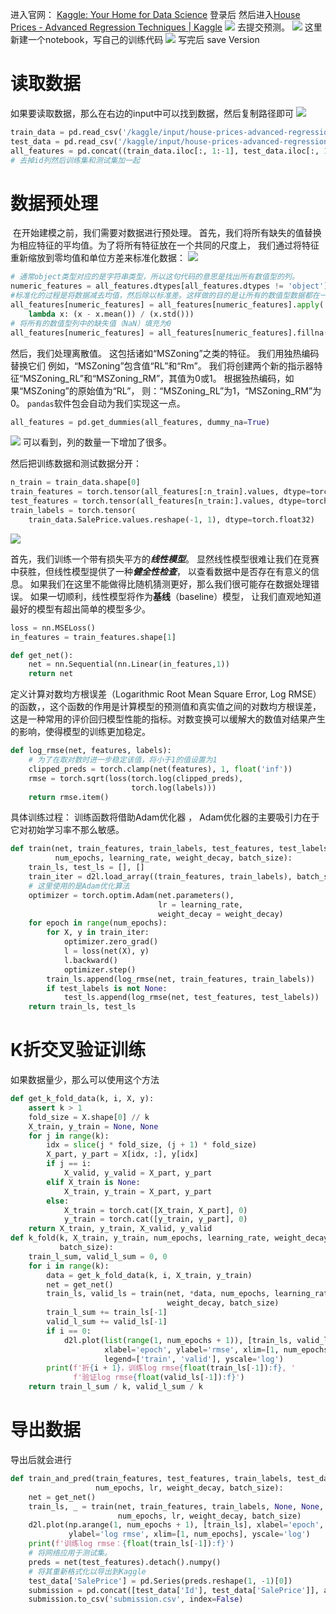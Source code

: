 进入官网： [Kaggle: Your Home for Data Science](https://www.kaggle.com/)
登录后
然后进入[House Prices - Advanced Regression Techniques | Kaggle](https://www.kaggle.com/competitions/house-prices-advanced-regression-techniques)
![](images/Pasted%20image%2020230721092716.png)
去提交预测。
![](images/Pasted%20image%2020230721092857.png)
这里新建一个notebook，写自己的训练代码
![](images/Pasted%20image%2020230721093041.png)
写完后 save Version


# 读取数据
如果要读取数据，那么在右边的input中可以找到数据，然后复制路径即可
![](images/Pasted%20image%2020230721094119.png)

```python
train_data = pd.read_csv('/kaggle/input/house-prices-advanced-regression-techniques/train.csv')
test_data = pd.read_csv('/kaggle/input/house-prices-advanced-regression-techniques/test.csv')
all_features = pd.concat((train_data.iloc[:, 1:-1], test_data.iloc[:, 1:]))
# 去掉id列然后训练集和测试集加一起
```



# 数据预处理

 在开始建模之前，我们需要对数据进行预处理。 首先，我们将所有缺失的值替换为相应特征的平均值。为了将所有特征放在一个共同的尺度上， 我们通过将特征重新缩放到零均值和单位方差来标准化数据：
![](images/Pasted%20image%2020230721125748.png)


```python
# 通常object类型对应的是字符串类型，所以这句代码的意思是找出所有数值型的列。
numeric_features = all_features.dtypes[all_features.dtypes != 'object'].index
#标准化的过程是将数据减去均值，然后除以标准差。这样做的目的是让所有的数值型数据都在一个相似的范围内，以便进行后续的机器学习模型训练。
all_features[numeric_features] = all_features[numeric_features].apply(
    lambda x: (x - x.mean()) / (x.std()))
# 将所有的数值型列中的缺失值（NaN）填充为0
all_features[numeric_features] = all_features[numeric_features].fillna(0)
```


然后，我们处理离散值。 这包括诸如“MSZoning”之类的特征。 我们用独热编码替换它们 例如，“MSZoning”包含值“RL”和“Rm”。 我们将创建两个新的指示器特征“MSZoning_RL”和“MSZoning_RM”，其值为0或1。 根据独热编码，如果“MSZoning”的原始值为“RL”， 则：“MSZoning_RL”为1，“MSZoning_RM”为0。 `pandas`软件包会自动为我们实现这一点。

```python
all_features = pd.get_dummies(all_features, dummy_na=True)
```
![](images/Pasted%20image%2020230721144736.png)
可以看到，列的数量一下增加了很多。



然后把训练数据和测试数据分开： 

```python
n_train = train_data.shape[0]
train_features = torch.tensor(all_features[:n_train].values, dtype=torch.float32)
test_features = torch.tensor(all_features[n_train:].values, dtype=torch.float32)
train_labels = torch.tensor(
    train_data.SalePrice.values.reshape(-1, 1), dtype=torch.float32)
```
![](images/Pasted%20image%2020230721145358.png)


首先，我们训练一个带有损失平方的***线性模型***。 显然线性模型很难让我们在竞赛中获胜，但线性模型提供了一种***健全性检查***， 以查看数据中是否存在有意义的信息。 如果我们在这里不能做得比随机猜测更好，那么我们很可能存在数据处理错误。 如果一切顺利，线性模型将作为**基线**（baseline）模型， 让我们直观地知道最好的模型有超出简单的模型多少。


```python
loss = nn.MSELoss()
in_features = train_features.shape[1]

def get_net():
    net = nn.Sequential(nn.Linear(in_features,1))
    return net
```

定义计算对数均方根误差（Logarithmic Root Mean Square Error, Log RMSE）的函数，，这个函数的作用是计算模型的预测值和真实值之间的对数均方根误差，这是一种常用的评价回归模型性能的指标。对数变换可以缓解大的数值对结果产生的影响，使得模型的训练更加稳定。

```python
def log_rmse(net, features, labels):
    # 为了在取对数时进一步稳定该值，将小于1的值设置为1
    clipped_preds = torch.clamp(net(features), 1, float('inf'))
    rmse = torch.sqrt(loss(torch.log(clipped_preds),
                           torch.log(labels)))
    return rmse.item()
```

具体训练过程：
训练函数将借助Adam优化器 ， Adam优化器的主要吸引力在于它对初始学习率不那么敏感。

```python
def train(net, train_features, train_labels, test_features, test_labels,
          num_epochs, learning_rate, weight_decay, batch_size):
    train_ls, test_ls = [], []
    train_iter = d2l.load_array((train_features, train_labels), batch_size)
    # 这里使用的是Adam优化算法
    optimizer = torch.optim.Adam(net.parameters(),
                                 lr = learning_rate,
                                 weight_decay = weight_decay)
    for epoch in range(num_epochs):
        for X, y in train_iter:
            optimizer.zero_grad()
            l = loss(net(X), y)
            l.backward()
            optimizer.step()
        train_ls.append(log_rmse(net, train_features, train_labels))
        if test_labels is not None:
            test_ls.append(log_rmse(net, test_features, test_labels))
    return train_ls, test_ls
```



# K折交叉验证训练
如果数据量少，那么可以使用这个方法
```python
def get_k_fold_data(k, i, X, y):
    assert k > 1
    fold_size = X.shape[0] // k
    X_train, y_train = None, None
    for j in range(k):
        idx = slice(j * fold_size, (j + 1) * fold_size)
        X_part, y_part = X[idx, :], y[idx]
        if j == i:
            X_valid, y_valid = X_part, y_part
        elif X_train is None:
            X_train, y_train = X_part, y_part
        else:
            X_train = torch.cat([X_train, X_part], 0)
            y_train = torch.cat([y_train, y_part], 0)
    return X_train, y_train, X_valid, y_valid
def k_fold(k, X_train, y_train, num_epochs, learning_rate, weight_decay,
           batch_size):
    train_l_sum, valid_l_sum = 0, 0
    for i in range(k):
        data = get_k_fold_data(k, i, X_train, y_train)
        net = get_net()
        train_ls, valid_ls = train(net, *data, num_epochs, learning_rate,
                                   weight_decay, batch_size)
        train_l_sum += train_ls[-1]
        valid_l_sum += valid_ls[-1]
        if i == 0:
            d2l.plot(list(range(1, num_epochs + 1)), [train_ls, valid_ls],
                     xlabel='epoch', ylabel='rmse', xlim=[1, num_epochs],
                     legend=['train', 'valid'], yscale='log')
        print(f'折{i + 1}，训练log rmse{float(train_ls[-1]):f}, '
              f'验证log rmse{float(valid_ls[-1]):f}')
    return train_l_sum / k, valid_l_sum / k
```



# 导出数据
导出后就会进行

```python
def train_and_pred(train_features, test_features, train_labels, test_data,
                   num_epochs, lr, weight_decay, batch_size):
    net = get_net()
    train_ls, _ = train(net, train_features, train_labels, None, None,
                        num_epochs, lr, weight_decay, batch_size)
    d2l.plot(np.arange(1, num_epochs + 1), [train_ls], xlabel='epoch',
             ylabel='log rmse', xlim=[1, num_epochs], yscale='log')
    print(f'训练log rmse：{float(train_ls[-1]):f}')
    # 将网络应用于测试集。
    preds = net(test_features).detach().numpy()
    # 将其重新格式化以导出到Kaggle
    test_data['SalePrice'] = pd.Series(preds.reshape(1, -1)[0])
    submission = pd.concat([test_data['Id'], test_data['SalePrice']], axis=1)
    submission.to_csv('submission.csv', index=False)

```









